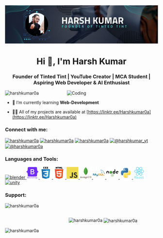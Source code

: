 ![logo](https://github.com/Harshkumar0a/Harshkumar0a/blob/main/newGithub%20Banner.png)
<h1 align="center">Hi 👋, I'm Harsh Kumar</h1>
<h3 align="center">Founder of Tinted Tint | YouTube Creator | MCA Student | Aspiring Web Developer & AI Enthusiast</h3>
<img align="right" alt="Coding" width="300"src="https://media3.giphy.com/media/v1.Y2lkPTc5MGI3NjExbTJreXpuMm4wOWkwZm01NjlnMzY1MzlidjcwaXZzYjVmZzRtNTFoNiZlcD12MV9pbnRlcm5hbF9naWZfYnlfaWQmY3Q9Zw/RbDKaczqWovIugyJmW/giphy.gif">

<p align="left"> <img src="https://komarev.com/ghpvc/?username=harshkumar0a&label=Profile%20views&color=0e75b6&style=flat" alt="harshkumar0a" /> </p>

- 🌱 I’m currently learning **Web-Development**

- 👨‍💻 All of my projects are available at [https://linktr.ee/Harshkumar0a](https://linktr.ee/Harshkumar0a)

<h3 align="left">Connect with me:</h3>
<p align="left">
<a href="https://linkedin.com/in/harshkumar0a" target="blank"><img align="center" src="https://raw.githubusercontent.com/rahuldkjain/github-profile-readme-generator/master/src/images/icons/Social/linked-in-alt.svg" alt="harshkumar0a" height="30" width="40" /></a>
<a href="https://fb.com/harshkumar0a" target="blank"><img align="center" src="https://raw.githubusercontent.com/rahuldkjain/github-profile-readme-generator/master/src/images/icons/Social/facebook.svg" alt="harshkumar0a" height="30" width="40" /></a>
<a href="https://instagram.com/harshkumar0a" target="blank"><img align="center" src="https://raw.githubusercontent.com/rahuldkjain/github-profile-readme-generator/master/src/images/icons/Social/instagram.svg" alt="harshkumar0a" height="30" width="40" /></a>
<a href="https://www.youtube.com/c/@harshkumar_yt" target="blank"><img align="center" src="https://raw.githubusercontent.com/rahuldkjain/github-profile-readme-generator/master/src/images/icons/Social/youtube.svg" alt="@harshkumar_yt" height="30" width="40" /></a>
<a href="https://www.hackerrank.com/@harshkumar0a" target="blank"><img align="center" src="https://raw.githubusercontent.com/rahuldkjain/github-profile-readme-generator/master/src/images/icons/Social/hackerrank.svg" alt="@harshkumar0a" height="30" width="40" /></a>
</p>

<h3 align="left">Languages and Tools:</h3>
<p align="left"> <a href="https://www.blender.org/" target="_blank" rel="noreferrer"> <img src="https://download.blender.org/branding/community/blender_community_badge_white.svg" alt="blender" width="40" height="40"/> </a> <a href="https://getbootstrap.com" target="_blank" rel="noreferrer"> <img src="https://raw.githubusercontent.com/devicons/devicon/master/icons/bootstrap/bootstrap-plain-wordmark.svg" alt="bootstrap" width="40" height="40"/> </a> <a href="https://www.w3schools.com/css/" target="_blank" rel="noreferrer"> <img src="https://raw.githubusercontent.com/devicons/devicon/master/icons/css3/css3-original-wordmark.svg" alt="css3" width="40" height="40"/> </a> <a href="https://www.w3.org/html/" target="_blank" rel="noreferrer"> <img src="https://raw.githubusercontent.com/devicons/devicon/master/icons/html5/html5-original-wordmark.svg" alt="html5" width="40" height="40"/> </a> <a href="https://developer.mozilla.org/en-US/docs/Web/JavaScript" target="_blank" rel="noreferrer"> <img src="https://raw.githubusercontent.com/devicons/devicon/master/icons/javascript/javascript-original.svg" alt="javascript" width="40" height="40"/> </a> <a href="https://www.mongodb.com/" target="_blank" rel="noreferrer"> <img src="https://raw.githubusercontent.com/devicons/devicon/master/icons/mongodb/mongodb-original-wordmark.svg" alt="mongodb" width="40" height="40"/> </a> <a href="https://www.mysql.com/" target="_blank" rel="noreferrer"> <img src="https://raw.githubusercontent.com/devicons/devicon/master/icons/mysql/mysql-original-wordmark.svg" alt="mysql" width="40" height="40"/> </a> <a href="https://nodejs.org" target="_blank" rel="noreferrer"> <img src="https://raw.githubusercontent.com/devicons/devicon/master/icons/nodejs/nodejs-original-wordmark.svg" alt="nodejs" width="40" height="40"/> </a> <a href="https://www.python.org" target="_blank" rel="noreferrer"> <img src="https://raw.githubusercontent.com/devicons/devicon/master/icons/python/python-original.svg" alt="python" width="40" height="40"/> </a> <a href="https://reactjs.org/" target="_blank" rel="noreferrer"> <img src="https://raw.githubusercontent.com/devicons/devicon/master/icons/react/react-original-wordmark.svg" alt="react" width="40" height="40"/> </a> <a href="https://unity.com/" target="_blank" rel="noreferrer"> <img src="https://www.vectorlogo.zone/logos/unity3d/unity3d-icon.svg" alt="unity" width="40" height="40"/> </a> </p>

<h3 align="left">Support:</h3>
<p><a href="https://www.buymeacoffee.com/harshkumar0a"> <img align="left" src="https://cdn.buymeacoffee.com/buttons/v2/default-yellow.png" height="50" width="210" alt="harshkumar0a" /></a></p><br><br>

<p><img align="left" src="https://github-readme-stats.vercel.app/api/top-langs?username=harshkumar0a&show_icons=true&locale=en&layout=compact" alt="harshkumar0a" /></p>

<p>&nbsp;<img align="center" src="https://github-readme-stats.vercel.app/api?username=harshkumar0a&show_icons=true&locale=en" alt="harshkumar0a" /></p>

<p><img align="center" src="https://github-readme-streak-stats.herokuapp.com/?user=harshkumar0a&" alt="harshkumar0a" /></p>
